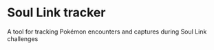 # Soul Link tracker
A tool for tracking Pokémon encounters and captures during Soul Link challenges
